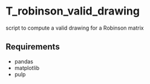 # T_robinson_valid_drawing

script to compute a valid drawing for a Robinson matrix

## Requirements
- pandas
- matplotlib
- pulp
